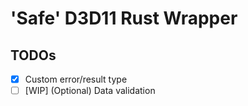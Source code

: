 # 'Safe' D3D11 Rust Wrapper

## TODOs
- [x] Custom error/result type
- [ ] \[WIP\] (Optional) Data validation